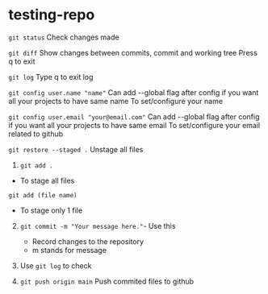 # testing-repo

`git status`
Check changes made

`git diff`
Show changes between commits, commit and working tree
Press q to exit

`git log`
Type q to exit log

`git config user.name "name"`
Can add --global flag after config if you want all your projects to have same name
To set/configure your name

`git config user.email "your@email.com"`
Can add --global flag after config if you want all your projects to have same email
To set/configure your email related to github

`git restore --staged .`
Unstage all files

1. `git add .`

- To stage all files

`git add (file name)`

- To stage only 1 file

2. `git commit -m "Your message here."`- Use this

   - Record changes to the repository
   - m stands for message

3. Use `git log` to check

4. `git push origin main`
   Push commited files to github
